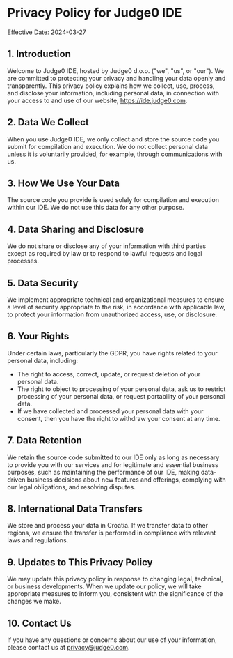 # Privacy Policy for Judge0 IDE
Effective Date: 2024-03-27

## 1. Introduction
Welcome to Judge0 IDE, hosted by Judge0 d.o.o. ("we", "us", or "our").
We are committed to protecting your privacy and handling your data openly and transparently.
This privacy policy explains how we collect, use, process, and disclose your information, including personal data, in connection with your access to and use of our website, https://ide.judge0.com.

## 2. Data We Collect
When you use Judge0 IDE, we only collect and store the source code you submit for compilation and execution.
We do not collect personal data unless it is voluntarily provided, for example, through communications with us.

## 3. How We Use Your Data
The source code you provide is used solely for compilation and execution within our IDE.
We do not use this data for any other purpose.

## 4. Data Sharing and Disclosure
We do not share or disclose any of your information with third parties except as required by law or to respond to lawful requests and legal processes.

## 5. Data Security
We implement appropriate technical and organizational measures to ensure a level of security appropriate to the risk, in accordance with applicable law, to protect your information from unauthorized access, use, or disclosure.

## 6. Your Rights
Under certain laws, particularly the GDPR, you have rights related to your personal data, including:
* The right to access, correct, update, or request deletion of your personal data.
* The right to object to processing of your personal data, ask us to restrict processing of your personal data, or request portability of your personal data.
* If we have collected and processed your personal data with your consent, then you have the right to withdraw your consent at any time.

## 7. Data Retention
We retain the source code submitted to our IDE only as long as necessary to provide you with our services and for legitimate and essential business purposes, such as maintaining the performance of our IDE, making data-driven business decisions about new features and offerings, complying with our legal obligations, and resolving disputes.

## 8. International Data Transfers
We store and process your data in Croatia.
If we transfer data to other regions, we ensure the transfer is performed in compliance with relevant laws and regulations.

## 9. Updates to This Privacy Policy
We may update this privacy policy in response to changing legal, technical, or business developments.
When we update our policy, we will take appropriate measures to inform you, consistent with the significance of the changes we make.

## 10. Contact Us
If you have any questions or concerns about our use of your information, please contact us at privacy@judge0.com.
